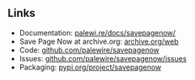 ## Links

- Documentation: [palewi.re/docs/savepagenow/](https://palewi.re/docs/savepagenow/)
- Save Page Now at archive.org: [archive.org/web](https://archive.org/web)
- Code: [github.com/palewire/savepagenow](https://github.com/palewire/savepagenow)
- Issues: [github.com/palewire/savepagenow/issues](https://github.com/palewire/savepagenow/issues)
- Packaging: [pypi.org/project/savepagenow](https://pypi.org/project/savepagenow)
